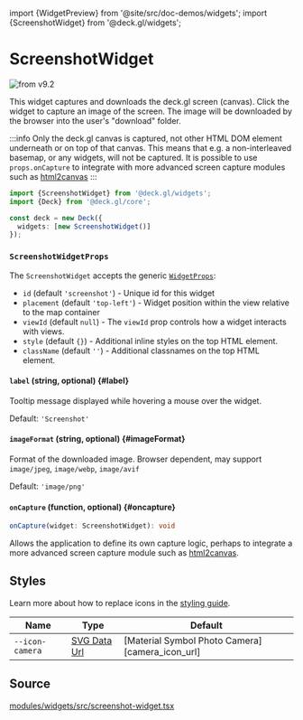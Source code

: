 import {WidgetPreview} from '@site/src/doc-demos/widgets';
import {ScreenshotWidget} from '@deck.gl/widgets';

# ScreenshotWidget

<img src="https://img.shields.io/badge/from-v9.2-green.svg?style=flat-square" alt="from v9.2" />

This widget captures and downloads the deck.gl screen (canvas). Click the widget to capture an image of the screen. The image will be downloaded by the browser into the user's "download" folder.

:::info
Only the deck.gl canvas is captured, not other HTML DOM element underneath or on top of that canvas. This means that e.g. a non-interleaved basemap, or any widgets, will not be captured.
It is possible to use `props.onCapture` to integrate with more advanced screen capture modules such as [html2canvas](https://html2canvas.hertzen.com/)
:::

<WidgetPreview cls={ScreenshotWidget}/>

```ts
import {ScreenshotWidget} from '@deck.gl/widgets';
import {Deck} from '@deck.gl/core';

const deck = new Deck({
  widgets: [new ScreenshotWidget()]
});
```

### `ScreenshotWidgetProps`

The `ScreenshotWidget` accepts the generic [`WidgetProps`](../core/widget.md#props):

- `id` (default `'screenshot'`) -  Unique id for this widget
- `placement` (default `'top-left'`) - Widget position within the view relative to the map container
- `viewId` (default `null`) - The `viewId` prop controls how a widget interacts with views. 
- `style` (default `{}`) - Additional inline styles on the top HTML element.
- `className` (default `''`) - Additional classnames on the top HTML element.

#### `label` (string, optional) {#label}

Tooltip message displayed while hovering a mouse over the widget.

Default: `'Screenshot'`

#### `imageFormat` (string, optional) {#imageFormat}

Format of the downloaded image. Browser dependent, may support `image/jpeg`, `image/webp`, `image/avif`

Default: `'image/png'`

#### `onCapture` (function, optional) {#oncapture}

```ts
onCapture(widget: ScreenshotWidget): void
```

Allows the application to define its own capture logic, perhaps to integrate a more advanced screen capture module such as [html2canvas](https://html2canvas.hertzen.com/).

## Styles

Learn more about how to replace icons in the [styling guide](/docs/api-reference/widgets/styling#replacing-icons).

| Name            | Type                     | Default                                         |
| --------------- | ------------------------ | ----------------------------------------------- |
| `--icon-camera` | [SVG Data Url][data_url] | [Material Symbol Photo Camera][camera_icon_url] |

[data_url]: https://developer.mozilla.org/en-US/docs/Web/CSS/url#using_a_data_url
[camera_icon_utl]: https://fonts.google.com/icons?selected=Material+Symbols+Outlined:photo_camera:FILL@0;wght@400;GRAD@0;opsz@24&icon.query=picture&icon.size=24&icon.color=%23000000

## Source

[modules/widgets/src/screenshot-widget.tsx](https://github.com/visgl/deck.gl/tree/master/modules/widgets/src/screenshot-widget.tsx)